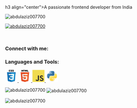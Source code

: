 h3 align="center">A passionate frontend developer from India</h3>

<p align="left"> <img src="https://komarev.com/ghpvc/?username=abdulaziz007700&label=Profile%20views&color=0e75b6&style=flat" alt="abdulaziz007700" /> </p>

<p align="left"> <a href="https://github.com/ryo-ma/github-profile-trophy"><img src="https://github-profile-trophy.vercel.app/?username=abdulaziz007700" alt="abdulaziz007700" /></a> </p>

<p align="left"> <a href="https://twitter.com/" target="blank"><img src="https://img.shields.io/twitter/follow/?logo=twitter&style=for-the-badge" alt="" /></a> </p>

<h3 align="left">Connect with me:</h3>
<p align="left">
</p>

<h3 align="left">Languages and Tools:</h3>
<p align="left"> <a href="https://www.w3schools.com/css/" target="_blank" rel="noreferrer"> <img src="https://raw.githubusercontent.com/devicons/devicon/master/icons/css3/css3-original-wordmark.svg" alt="css3" width="40" height="40"/> </a> <a href="https://www.w3.org/html/" target="_blank" rel="noreferrer"> <img src="https://raw.githubusercontent.com/devicons/devicon/master/icons/html5/html5-original-wordmark.svg" alt="html5" width="40" height="40"/> </a> <a href="https://developer.mozilla.org/en-US/docs/Web/JavaScript" target="_blank" rel="noreferrer"> <img src="https://raw.githubusercontent.com/devicons/devicon/master/icons/javascript/javascript-original.svg" alt="javascript" width="40" height="40"/> </a> <a href="https://www.python.org" target="_blank" rel="noreferrer"> <img src="https://raw.githubusercontent.com/devicons/devicon/master/icons/python/python-original.svg" alt="python" width="40" height="40"/> </a> </p>

<p><img align="left" src="https://github-readme-stats.vercel.app/api/top-langs?username=abdulaziz007700&show_icons=true&locale=en&layout=compact" alt="abdulaziz007700" /></p>

<p>&nbsp;<img align="center" src="https://github-readme-stats.vercel.app/api?username=abdulaziz007700&show_icons=true&locale=en" alt="abdulaziz007700" /></p>

<p><img align="center" src="https://github-readme-streak-stats.herokuapp.com/?user=abdulaziz007700&" alt="abdulaziz007700" /></p>

